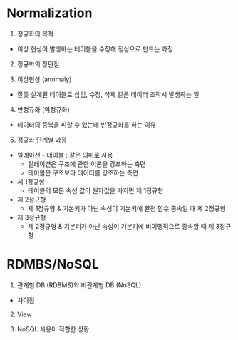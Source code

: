 # Normalization
1. 정규화의 목적
* 이상 현상이 발생하는 테이블을 수정해 정상으로 만드는 과정

2. 정규화의 장단점

3. 이상현상 (anomaly)
* 잘못 설계된 테이블로 삽입, 수정, 삭제 같은 데이터 조작시 발생하는 일

4. 반정규화 (역정규화)
* 데이터의 중복을 피할 수 있는데 반정규화를 하는 이유

5. 정규화 단계별 과정
* 릴레이션 - 테이블 : 같은 의미로 사용
  * 릴레이션은 구조에 관한 이론을 강조하는 측면
  * 테이블은 구조보다 데이터를 강조하는 측면
* 제 1정규형
  * 테이블의 모든 속성 값이 원자값을 가지면 제 1정규형
* 제 2정규형
  * 제 1정규형 & 기본키가 아닌 속성이 기본키에 완전 함수 종속일 때 제 2정규형
* 제 3정규형
  * 제 2정규형 & 기본키가 아닌 속성이 기본키에 비이행적으로 종속할 때 제 3정규형

# RDMBS/NoSQL
1. 관계형 DB (RDBMS)와 비관계형 DB (NoSQL) 
* 차이점

2. View

3. NoSQL 사용이 적합한 상황